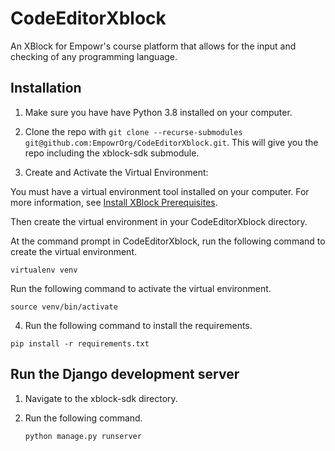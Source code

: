 # CodeEditorXblock

An XBlock for Empowr's course platform that allows for the input and checking of any programming language.

## Installation

1. Make sure you have have Python 3.8 installed on your computer.

2. Clone the repo with `git clone --recurse-submodules git@github.com:EmpowrOrg/CodeEditorXblock.git`. This will give you the repo including the xblock-sdk submodule.

3. Create and Activate the Virtual Environment:

You must have a virtual environment tool installed on your computer. For more information, see [Install XBlock Prerequisites](https://edx.readthedocs.io/projects/xblock-tutorial/en/latest/getting_started/prereqs.html).

Then create the virtual environment in your CodeEditorXblock directory.

At the command prompt in CodeEditorXblock, run the following command to create the virtual environment.

`virtualenv venv`

Run the following command to activate the virtual environment.

`source venv/bin/activate`

4. Run the following command to install the requirements.

`pip install -r requirements.txt`

## Run the Django development server

1. Navigate to the xblock-sdk directory.

2. Run the following command.

   `python manage.py runserver`
